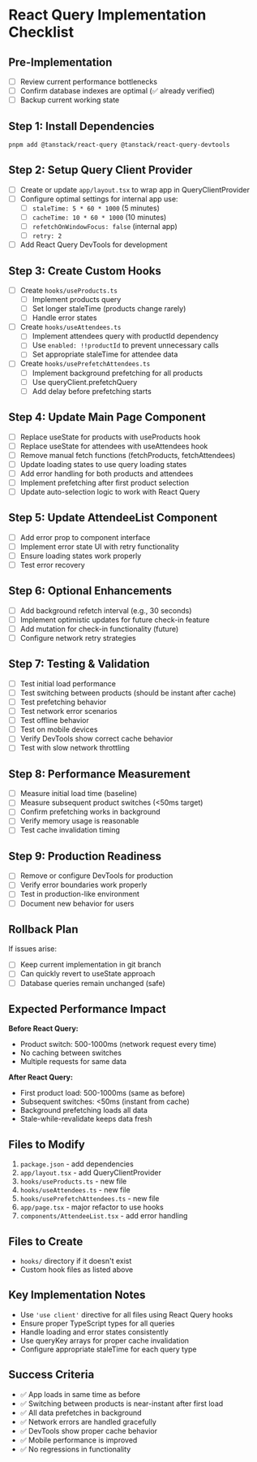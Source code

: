 # React Query Implementation Checklist

## Pre-Implementation
- [ ] Review current performance bottlenecks
- [ ] Confirm database indexes are optimal (✅ already verified)
- [ ] Backup current working state

## Step 1: Install Dependencies
```bash
pnpm add @tanstack/react-query @tanstack/react-query-devtools
```

## Step 2: Setup Query Client Provider
- [ ] Create or update `app/layout.tsx` to wrap app in QueryClientProvider
- [ ] Configure optimal settings for internal app use:
  - [ ] `staleTime: 5 * 60 * 1000` (5 minutes)
  - [ ] `cacheTime: 10 * 60 * 1000` (10 minutes)
  - [ ] `refetchOnWindowFocus: false` (internal app)
  - [ ] `retry: 2`
- [ ] Add React Query DevTools for development

## Step 3: Create Custom Hooks
- [ ] Create `hooks/useProducts.ts`
  - [ ] Implement products query
  - [ ] Set longer staleTime (products change rarely)
  - [ ] Handle error states
- [ ] Create `hooks/useAttendees.ts`
  - [ ] Implement attendees query with productId dependency
  - [ ] Use `enabled: !!productId` to prevent unnecessary calls
  - [ ] Set appropriate staleTime for attendee data
- [ ] Create `hooks/usePrefetchAttendees.ts`
  - [ ] Implement background prefetching for all products
  - [ ] Use queryClient.prefetchQuery
  - [ ] Add delay before prefetching starts

## Step 4: Update Main Page Component
- [ ] Replace useState for products with useProducts hook
- [ ] Replace useState for attendees with useAttendees hook
- [ ] Remove manual fetch functions (fetchProducts, fetchAttendees)
- [ ] Update loading states to use query loading states
- [ ] Add error handling for both products and attendees
- [ ] Implement prefetching after first product selection
- [ ] Update auto-selection logic to work with React Query

## Step 5: Update AttendeeList Component
- [ ] Add error prop to component interface
- [ ] Implement error state UI with retry functionality
- [ ] Ensure loading states work properly
- [ ] Test error recovery

## Step 6: Optional Enhancements
- [ ] Add background refetch interval (e.g., 30 seconds)
- [ ] Implement optimistic updates for future check-in feature
- [ ] Add mutation for check-in functionality (future)
- [ ] Configure network retry strategies

## Step 7: Testing & Validation
- [ ] Test initial load performance
- [ ] Test switching between products (should be instant after cache)
- [ ] Test prefetching behavior
- [ ] Test network error scenarios
- [ ] Test offline behavior
- [ ] Test on mobile devices
- [ ] Verify DevTools show correct cache behavior
- [ ] Test with slow network throttling

## Step 8: Performance Measurement
- [ ] Measure initial load time (baseline)
- [ ] Measure subsequent product switches (<50ms target)
- [ ] Confirm prefetching works in background
- [ ] Verify memory usage is reasonable
- [ ] Test cache invalidation timing

## Step 9: Production Readiness
- [ ] Remove or configure DevTools for production
- [ ] Verify error boundaries work properly
- [ ] Test in production-like environment
- [ ] Document new behavior for users

## Rollback Plan
If issues arise:
- [ ] Keep current implementation in git branch
- [ ] Can quickly revert to useState approach
- [ ] Database queries remain unchanged (safe)

## Expected Performance Impact
**Before React Query:**
- Product switch: 500-1000ms (network request every time)
- No caching between switches
- Multiple requests for same data

**After React Query:**
- First product load: 500-1000ms (same as before)
- Subsequent switches: <50ms (instant from cache)
- Background prefetching loads all data
- Stale-while-revalidate keeps data fresh

## Files to Modify
1. `package.json` - add dependencies
2. `app/layout.tsx` - add QueryClientProvider
3. `hooks/useProducts.ts` - new file
4. `hooks/useAttendees.ts` - new file
5. `hooks/usePrefetchAttendees.ts` - new file
6. `app/page.tsx` - major refactor to use hooks
7. `components/AttendeeList.tsx` - add error handling

## Files to Create
- `hooks/` directory if it doesn't exist
- Custom hook files as listed above

## Key Implementation Notes
- Use `'use client'` directive for all files using React Query hooks
- Ensure proper TypeScript types for all queries
- Handle loading and error states consistently
- Use queryKey arrays for proper cache invalidation
- Configure appropriate staleTime for each query type

## Success Criteria
- ✅ App loads in same time as before
- ✅ Switching between products is near-instant after first load
- ✅ All data prefetches in background
- ✅ Network errors are handled gracefully
- ✅ DevTools show proper cache behavior
- ✅ Mobile performance is improved
- ✅ No regressions in functionality